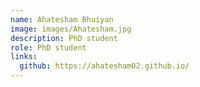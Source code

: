 ```yaml
---
name: Ahatesham Bhuiyan
image: images/Ahatesham.jpg
description: PhD student
role: PhD student
links:
  github: https://ahatesham02.github.io/
---
```



